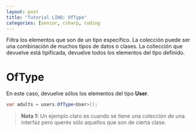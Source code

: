 ```yaml
---
layout: post
title: "Tutorial LINQ: OfType"
categories: [senior, csharp, coding
---
```


Filtra los elementos que <!--more--> son de un tipo específico. La colección puede ser una combinación de muchos tipos de datos o clases.
La collección que devuelve está tipificada, devuelve todos los elementos del tipo definido.

# OfType
En este caso, devuelve sólos los elementos del tipo **User**.

```csharp
var adults = users.OfType<User>();
```
> **Nota 1:** Un ejemplo claro es cuando se tiene una colección de una interfaz pero querés sólo aquellos que son de cierta clase.